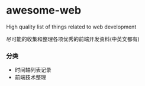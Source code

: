 # awesome-web
High quality list of things related to web development

尽可能的收集和整理各项优秀的前端开发资料(中英文都有)
### 分类 ###
- 时间轴列表记录
- 前端技术整理